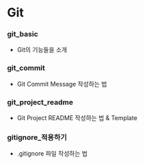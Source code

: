 # Git

### git_basic
* Git의 기능들을 소개



### git_commit
* Git Commit Message 작성하는 법



### git_project_readme
* Git Project README 작성하는 법 & Template



### gitignore_적용하기
* .gitignore 파일 작성하는 법